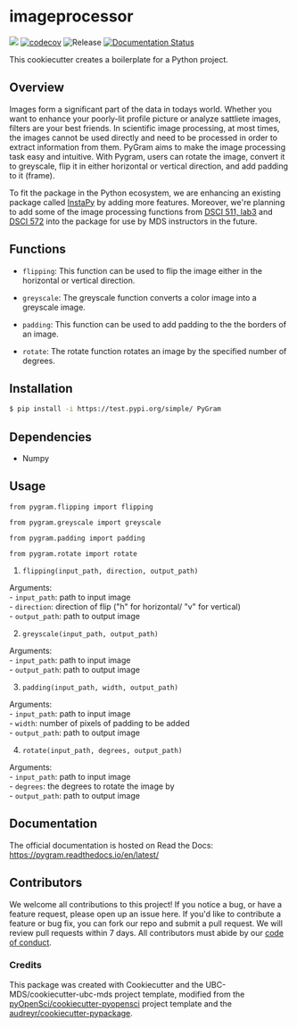 # imageprocessor 

![](https://github.com/wang-rui/imageprocessor/workflows/build/badge.svg) [![codecov](https://codecov.io/gh/wang-rui/imageprocessor/branch/main/graph/badge.svg)](https://codecov.io/gh/wang-rui/imageprocessor) ![Release](https://github.com/wang-rui/imageprocessor/workflows/Release/badge.svg) [![Documentation Status](https://readthedocs.org/projects/imageprocessor/badge/?version=latest)](https://imageprocessor.readthedocs.io/en/latest/?badge=latest)

This cookiecutter creates a boilerplate for a Python project.

## Overview

Images form a significant part of the data in todays world. Whether you want to enhance your poorly-lit profile picture or analyze sattliete images, filters are your best friends. In scientific image processing, at most times, the images cannot be used directly and need to be processed in order to extract information from them. PyGram aims to make the image processing task easy and intuitive. With Pygram, users can rotate the image, convert it to greyscale, flip it in either horizontal or vertical direction, and add padding to it (frame). 

To fit the package in the Python ecosystem, we are enhancing an existing package called [InstaPy](https://github.com/UBC-MDS/InstaPy) by adding more features. Moreover, we're planning to add some of the image processing functions from [DSCI 511, lab3](https://github.ubc.ca/MDS-2020-21/DSCI_511_py-prog_students/blob/master/release/lab3/lab3_release.ipynb) and [DSCI 572](https://github.ubc.ca/MDS-2020-21/DSCI_572_sup-learn-2_students) into the package for use by MDS instructors in the future. 

## Functions

- `flipping`: This function can be used to flip the image either in the horizontal or vertical direction.

- `greyscale`: The greyscale function converts a color image into a greyscale image.  

- `padding`: This function can be used to add padding to the the borders of an image. 

- `rotate`: The rotate function rotates an image by the specified number of degrees. 

## Installation

```bash
$ pip install -i https://test.pypi.org/simple/ PyGram
```

## Dependencies

- Numpy

## Usage

`from pygram.flipping import flipping`

`from pygram.greyscale import greyscale`

`from pygram.padding import padding`

`from pygram.rotate import rotate`

1. `flipping(input_path, direction, output_path)`

Arguments:\
    - `input_path`: path to input image\
    - `direction`: direction of flip ("h" for horizontal/ "v" for vertical)\
    - `output_path`: path to output image

2. `greyscale(input_path, output_path)`

Arguments:\
    - `input_path`: path to input image\
    - `output_path`: path to output image

3. `padding(input_path, width, output_path)`

Arguments:\
    - `input_path`: path to input image\
    - `width`: number of pixels of padding to be added\
    - `output_path`: path to output image

4. `rotate(input_path, degrees, output_path)`

Arguments:\
    - `input_path`: path to input image\
    - `degrees`: the degrees to rotate the image by\
    - `output_path`: path to output image

## Documentation

The official documentation is hosted on Read the Docs: https://pygram.readthedocs.io/en/latest/

## Contributors

We welcome all contributions to this project! If you notice a bug, or have a feature request, please open up an issue here. If you'd like to contribute a feature or bug fix, you can fork our repo and submit a pull request. We will review pull requests within 7 days. All contributors must abide by our [code of conduct](https://github.com/UBC-MDS/PyGram/blob/main/CONDUCT.rst).

### Credits

This package was created with Cookiecutter and the UBC-MDS/cookiecutter-ubc-mds project template, modified from the [pyOpenSci/cookiecutter-pyopensci](https://github.com/pyOpenSci/cookiecutter-pyopensci) project template and the [audreyr/cookiecutter-pypackage](https://github.com/audreyr/cookiecutter-pypackage).

